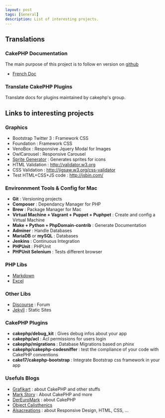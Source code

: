 ```yaml
---
layout: post
tags: [General]
description: List of interesting projects.
---
```


## Translations

### CakePHP Documentation

The main purpose of this project is to follow en version on [github](https://github.com/cakephp/docs)

- [French Doc](http://book.cakephp.org/2.0/fr/index.html)

### Translate CakePHP Plugins

Translate docs for plugins maintained by cakephp's group.

## Links to interesting projects

### Graphics

- Bootstrap Twitter 3 : Framework CSS
- Foundation : Framework CSS
- VenoBox : Responsive Jquery Modal for Images
- OwlCarousel : Responsive Carousel
- [Sprite Generator](http://spritegen.website-performance.org) : Generates sprites for icons
- HTML Validation : http://validator.w3.org
- CSS Validation : http://jigsaw.w3.org/css-validator
- Test HTML+CSS+JS code : http://jsbin.com/

### Environnment Tools & Config for Mac

- **Git** : Versioning projects
- **Composer** : Dependancy Manager for PHP
- **Brew** : Package Manager for Mac
- **Virtual Machine + Vagrant + Puppet + Puphpet** : Create and config a Virtual Machine
- **Make + Python + PhpDomain-contrib** : Generate Documentation
- **Adminer** : Handle Databases
- **MariaDB** or **mySQL** : Databases
- **Jenkins** : Continuous Integration
- **PHPUnit** : PHPUnit
- **PHPUnit Selenium** : Tests different browser

### PHP Libs

- [Markdown](https://michelf.ca/projects/php-markdown)
- [Excel](https://github.com/PHPOffice/PHPExcel)

### Other Libs
- [Discourse](https://github.com/discourse/discourse) : Forum
- [Jekyll](http://jekyllrb.com) : Static Sites

### CakePHP Plugins

- **cakephp/debug_kit** : Gives debug infos about your app
- **cakephp/acl** : Acl permissions for users login
- **cakephp/migrations** : Database Migrations based on phinx
- **cakephp/cakephp-codesniffer** : test the compliance of your code with CakePHP conventions
- **cake17/cakephp-bootstrap** : Integrate Bootstrap css framework in your app

### Usefuls Blogs

- [Grafikart](http://www.grafikart.fr/tutoriels) : about CakePHP and other stuffs
- [Mark Story](http://mark-story.com/posts/archive) : About CakePHP and more
- [DerEuroMark](http://www.dereuromark.de) : about CakePHP
- [Object Calisthenics](http://williamdurand.fr/2013/06/03/object-calisthenics)
- [Alsacreations](http://www.alsacreations.com/tutoriels/) : about Responsive Design, HTML, CSS, ...
